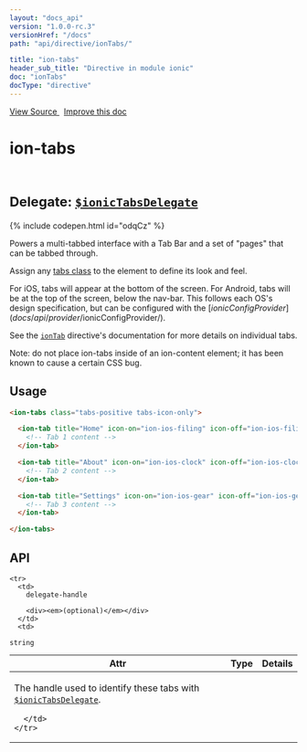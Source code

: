 ```yaml
---
layout: "docs_api"
version: "1.0.0-rc.3"
versionHref: "/docs"
path: "api/directive/ionTabs/"

title: "ion-tabs"
header_sub_title: "Directive in module ionic"
doc: "ionTabs"
docType: "directive"
---
```


<div class="improve-docs">
  <a href='http://github.com/driftyco/ionic/tree/master/js/angular/directive/tabs.js#L1'>
    View Source
  </a>
  &nbsp;
  <a href='http://github.com/driftyco/ionic/edit/master/js/angular/directive/tabs.js#L1'>
    Improve this doc
  </a>
</div>




<h1 class="api-title">

  ion-tabs



<br/>
<small>
  Delegate: <a href="/docs/api/service/$ionicTabsDelegate/"><code>$ionicTabsDelegate</code></a>
</small>

</h1>


{% include codepen.html id="odqCz" %}




Powers a multi-tabbed interface with a Tab Bar and a set of "pages" that can be tabbed
through.

Assign any [tabs class](/docs/components#tabs) to the element to define
its look and feel.

For iOS, tabs will appear at the bottom of the screen. For Android, tabs will be at the top
of the screen, below the nav-bar. This follows each OS's design specification, but can be
configured with the [$ionicConfigProvider](docs/api/provider/$ionicConfigProvider/).

See the <a href="/docs/api/directive/ionTab/"><code>ionTab</code></a> directive's documentation for more details on
individual tabs.

Note: do not place ion-tabs inside of an ion-content element; it has been known to cause a
certain CSS bug.








  
<h2 id="usage">Usage</h2>
  
```html
<ion-tabs class="tabs-positive tabs-icon-only">

  <ion-tab title="Home" icon-on="ion-ios-filing" icon-off="ion-ios-filing-outline">
    <!-- Tab 1 content -->
  </ion-tab>

  <ion-tab title="About" icon-on="ion-ios-clock" icon-off="ion-ios-clock-outline">
    <!-- Tab 2 content -->
  </ion-tab>

  <ion-tab title="Settings" icon-on="ion-ios-gear" icon-off="ion-ios-gear-outline">
    <!-- Tab 3 content -->
  </ion-tab>

</ion-tabs>
```
  
  
<h2 id="api" style="clear:both;">API</h2>

<table class="table" style="margin:0;">
  <thead>
    <tr>
      <th>Attr</th>
      <th>Type</th>
      <th>Details</th>
    </tr>
  </thead>
  <tbody>
    
    <tr>
      <td>
        delegate-handle
        
        <div><em>(optional)</em></div>
      </td>
      <td>
        
  <code>string</code>
      </td>
      <td>
        <p>The handle used to identify these tabs
with <a href="/docs/api/service/$ionicTabsDelegate/"><code>$ionicTabsDelegate</code></a>.</p>

        
      </td>
    </tr>
    
  </tbody>
</table>

  

  





